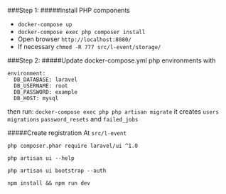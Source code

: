 ###Step 1:
#####Install PHP components

* `docker-compose up`
* `docker-compose exec php composer install`
* Open browser `http://localhost:8080/`
* If necessary 
`chmod -R 777 src/l-event/storage/`

###Step 2:
#####Update
docker-compose.yml php environments with
```
environment:
  DB_DATABASE: laravel
  DB_USERNAME: root
  DB_PASSWORD: example
  DB_HOST: mysql
```
then run:
`docker-compose exec php php artisan migrate`
it creates `users` `migrations` `password_resets` and `failed_jobs`

#####Create registration
At `src/l-event`

`php composer.phar require laravel/ui ^1.0`

`php artisan ui --help`

`php artisan ui bootstrap --auth`

`npm install && npm run dev`